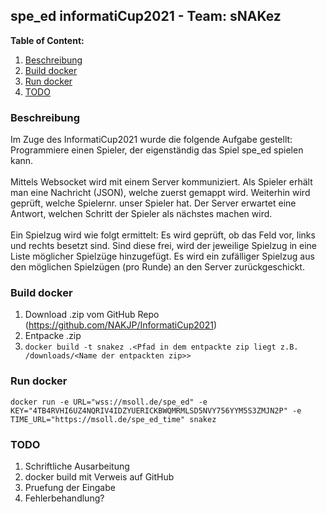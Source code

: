 ## spe_ed informatiCup2021 - Team: sNAKez
**Table of Content:**
1. [Beschreibung](#description)
1. [Build docker](#build-docker)
1. [Run docker](#run-docker)
1. [TODO](#TODO)

### Beschreibung <a name="description"></a>
Im Zuge des InformatiCup2021 wurde die folgende Aufgabe gestellt: Programmiere einen Spieler,
der eigenständig das Spiel spe_ed spielen kann. 
<br><br>
Mittels Websocket wird mit einem Server kommuniziert. Als Spieler erhält man eine Nachricht (JSON), welche zuerst gemappt wird. 
Weiterhin wird geprüft, welche Spielernr. unser Spieler hat. Der Server erwartet eine Antwort, welchen Schritt der Spieler als nächstes machen wird.
<br><br>
Ein Spielzug wird wie folgt ermittelt: Es wird geprüft, ob das Feld vor, links und rechts besetzt sind. Sind diese frei, 
wird der jeweilige Spielzug in eine Liste möglicher Spielzüge hinzugefügt. Es wird ein zufälliger Spielzug aus den möglichen Spielzügen (pro Runde) an den Server zurückgeschickt.

### Build docker <a name="build-docker"></a>
1. Download .zip vom GitHub Repo (https://github.com/NAKJP/InformatiCup2021)
2. Entpacke .zip
3. `docker build -t snakez .<Pfad in dem entpackte zip liegt z.B. /downloads/<Name der entpackten zip>>`

### Run docker <a name="run-docker"></a>
`docker run -e URL="wss://msoll.de/spe_ed" -e KEY="4TB4RVHI6UZ4NQRIV4IDZYUERICKBWQMRMLSD5NVY756YYM5S3ZMJN2P" -e TIME_URL="https://msoll.de/spe_ed_time" snakez`

### TODO <a name="TODO"></a>
1. Schriftliche Ausarbeitung
2. docker build mit Verweis auf GitHub
3. Pruefung der Eingabe
4. Fehlerbehandlung?
